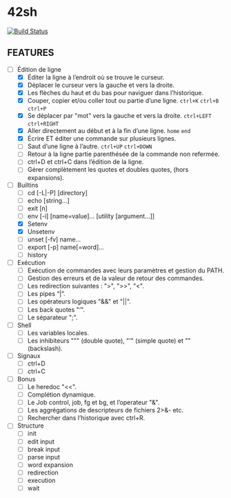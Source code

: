 # 42sh

[![Build Status](https://travis-ci.org/42shpimanmls/42sh.svg?branch=master)](https://travis-ci.org/42shpimanmls/42sh)

FEATURES
---

- [ ] Édition de ligne
	- [x] Éditer la ligne à l’endroit où se trouve le curseur.
	- [x] Déplacer le curseur vers la gauche et vers la droite.
	- [x] Les flèches du haut et du bas pour naviguer dans l’historique.
	- [x] Couper, copier et/ou coller tout ou partie d’une ligne. `ctrl+K` `ctrl+B` `ctrl+P`
	- [x] Se déplacer par "mot" vers la gauche et vers la droite. `ctrl+LEFT` `ctrl+RIGHT`
	- [x] Aller directement au début et à la fin d’une ligne. `home` `end`
	- [x] Écrire ET éditer une commande sur plusieurs lignes.
	- [ ] Saut d’une ligne à l’autre. `ctrl+UP` `ctrl+DOWN`
	- [ ] Retour à la ligne partie parenthésée de la commande non refermée.
	- [ ] ctrl+D et ctrl+C dans l’édition de la ligne.
	- [ ] Gérer complètement les quotes et doubles quotes, (hors expansions).

- [ ] Builtins
	- [ ] cd [-L|-P] [directory]
	- [ ] echo [string...]
	- [ ] exit [n]
	- [ ] env [-i] [name=value]... [utility [argument...]]
	- [x] Setenv
	- [x] Unsetenv
	- [ ] unset [-fv] name...
	- [ ] export [-p] name[=word]...
	- [ ] history

- [ ] Exécution
	- [ ] Exécution de commandes avec leurs paramètres et gestion du PATH.
	- [ ] Gestion des erreurs et de la valeur de retour des commandes.
	- [ ] Les redirection suivantes : ">", ">>", "<".
	- [ ] Les pipes “|”.
	- [ ] Les opérateurs logiques "&&" et "||".
	- [ ] Les back quotes "‘".
	- [ ] Le séparateur ";".

- [ ] Shell
	- [ ] Les variables locales.
	- [ ] Les inhibiteurs """ (double quote), "’" (simple quote) et "\" (backslash).

- [ ] Signaux 
	- [ ] ctrl+D 
	- [ ] ctrl+C

- [ ] Bonus
	- [ ] Le heredoc "<<".
	- [ ] Complétion dynamique.
	- [ ] Le Job control, job, fg et bg, et l’operateur "&".
	- [ ] Les aggrégations de descripteurs de fichiers 2>&- etc.
	- [ ] Rechercher dans l’historique avec ctrl+R.

- [ ] Structure
	- [ ] init
	- [ ] edit input
	- [ ] break input
	- [ ] parse input
	- [ ] word expansion
	- [ ] redirection
	- [ ] execution
	- [ ] wait
